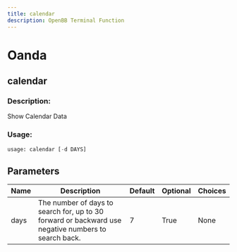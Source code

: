 ```yaml
---
title: calendar
description: OpenBB Terminal Function
---
```


# Oanda

## calendar

### Description: 

Show Calendar Data

### Usage: 
```python
usage: calendar [-d DAYS]
```

## Parameters

| Name | Description | Default | Optional | Choices |
| ---- | ----------- | ------- | -------- | ------- |
| days | The number of days to search for, up to 30 forward or backward use negative numbers to search back. | 7 | True | None |


